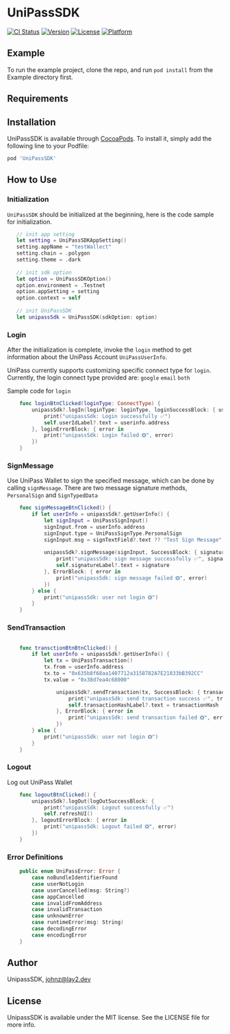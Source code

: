 # UniPassSDK

[![CI Status](https://img.shields.io/travis/UniPassSDK/UniPassSDK.svg?style=flat)](https://travis-ci.org/UniPassSDK/UniPassSDK)
[![Version](https://img.shields.io/cocoapods/v/UniPassSDK.svg?style=flat)](https://cocoapods.org/pods/UniPassSDK)
[![License](https://img.shields.io/cocoapods/l/UniPassSDK.svg?style=flat)](https://cocoapods.org/pods/UniPassSDK)
[![Platform](https://img.shields.io/cocoapods/p/UniPassSDK.svg?style=flat)](https://cocoapods.org/pods/UniPassSDK)

## Example

To run the example project, clone the repo, and run `pod install` from the Example directory first.

## Requirements

## Installation

UniPassSDK is available through [CocoaPods](https://cocoapods.org). To install
it, simply add the following line to your Podfile:

```ruby
pod 'UniPassSDK'
```

## How to Use

### Initialization

`UniPassSDK` should be initialized at the beginning, here is the code sample for initialization.

```swift
   // init app setting
   let setting = UniPassSDKAppSetting()
   setting.appName = "testWallect"
   setting.chain = .polygon
   setting.theme = .dark
   
   // init sdk option
   let option = UniPassSDKOption()
   option.environment = .Testnet
   option.appSetting = setting
   option.context = self
   
   // init UniPassSDK
   let unipassSdk = UniPassSDK(sdkOption: option)
```

### Login

After the initialization is complete, invoke the `login` method to get information about the UniPass Account `UniPassUserInfo`.

UniPass currently supports customizing specific connect type for `login`. Currently, the login connect type provided are: `google` `email` `both`

Sample code for `login`
```swift 
    func loginBtnClicked(loginType: ConnectType) {
        unipassSdk?.logIn(loginType: loginType, loginSuccessBlock: { userinfo in
            print("unipassSdk: Login successfully ✅")
            self.userIdLabel?.text = userinfo.address
        }, loginErrorBlock: { error in
            print("unipassSdk: Login failed ❎", error)
        })
    }

```

### SignMessage

Use UniPass Wallet to sign the specified message, which can be done by calling `signMessage`. There are two message signature methods, `PersonalSign` and `SignTypedData`

```swift
    func signMessageBtnClicked() {
        if let userInfo = unipassSdk?.getUserInfo() {
            let signInput = UniPassSignInput()
            signInput.from = userInfo.address
            signInput.type = UniPassSignType.PersonalSign
            signInput.msg = signTextField?.text ?? "Test Sign Message"
                
            unipassSdk?.signMessage(signInput, SuccessBlock: { signature in
                print("unipassSdk: sign message successfully ✅", signature)
                self.signatureLabel?.text = signature
            }, ErrorBlock: { error in
                print("unipassSdk: sign message failed ❎", error)
            })
        } else {
            print("unipassSdk: user not login ❎")
        }
    }
```

### SendTransaction

```swift

    func transctionBtnBtnClicked() {
        if let userInfo = unipassSdk?.getUserInfo() {
            let tx = UniPassTransaction()
            tx.from = userInfo.address
            tx.to = "0x635b8f68aa1407712a3158782A7E21833bB392CC"
            tx.value = "0x38d7ea4c68000"

                unipassSdk?.sendTransaction(tx, SuccessBlock: { transactionHash in
                    print("unipassSdk: send transaction success ✅", transactionHash)
                    self.transactionHashLabel?.text = transactionHash
                }, ErrorBlock: { error in
                    print("unipassSdk: send transaction failed ❎", error)
                })
        } else {
            print("unipassSdk: user not login ❎")
        }
    }

```

### Logout

Log out UniPass Wallet

```swift
    func logoutBtnClicked() {
        unipassSdk?.logOut(logOutSuccessBlock: {
            print("unipassSdk: Logout successfully ✅")
            self.refreshUI()
        }, logoutErrorBlock: { error in
            print("unipassSdk: Logout failed ❎", error)
        })
    }
```

### Error Definitions

```swift
    public enum UniPassError: Error {
        case noBundleIdentifierFound
        case userNotLogin
        case userCancelled(msg: String?)
        case appCancelled
        case invalidFromAddress
        case invalidTransaction
        case unknownError
        case runtimeError(msg: String)
        case decodingError
        case encodingError
    }
```

## Author

UnipassSDK, johnz@lay2.dev

## License

UnipassSDK is available under the MIT license. See the LICENSE file for more info.
